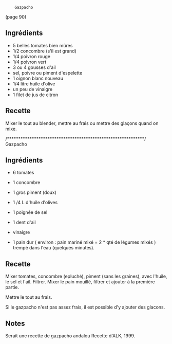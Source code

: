 		

		Gazpacho

(page 90)

## Ingrédients
* 5 belles tomates bien mûres
* 1/2 concombre (s'il est grand)
* 1/4 poivron rouge
* 1/4 poivron vert
* 3 ou 4 gousses d'ail
* sel, poivre ou piment d'espelette
* 1 oignon blanc nouveau
* 1/4 litre huile d'olive
* un peu de vinaigre
* 1 filet de jus de citron

## Recette
Mixer le tout au blender, mettre au frais ou mettre des glaçons quand
on mixe.

/*************************************************************/
			Gazpacho

## Ingrédients
* 6 tomates
* 1 concombre
* 1 gros piment (doux)
* 1 /4 L d'huile d'olives
* 1 poignée de sel
* 1 dent d'ail
* vinaigre

* 1 pain dur ( environ : pain mariné mixé = 2 * qté de légumes mixés )
  trempé dans l'eau (quelques minutes).

## Recette
Mixer tomates, concombre (epluché), piment (sans les graines), avec
l'huile, le sel et l'ail.
Filtrer. Mixer le pain mouillé, filtrer et ajouter à la première
partie.

Mettre le tout au frais.

Si le gazpacho n'est pas assez frais, il est possible d'y ajouter des
glacons.

## Notes
Serait une recette de gazpacho andalou
Recette d'ALK, 1999.
